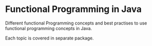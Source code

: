# Functional Programming in Java

Different functional Programming concepts and best practises to use 
functional programming concepts in Java.

Each topic is covered in separate package.

